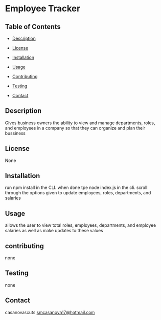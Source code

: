 # Employee Tracker

## Table of Contents

* [Description](#description)

* [License](#license)

* [Installation](#installation)

* [Usage](#usage)

* [Contributing](#contributing)

* [Testing](#testing)

* [Contact](#contact)

## Description

Gives business owners the ability to view and manage departments, roles, and employees in a company so that they can organize and plan their bussiness

## License
None

## Installation

run npm install in the CLI. when done tpe node index.js in the cli. scroll through the options given to update employees, roles, departments, and salaries

## Usage

allows the user to view total roles, employees, departments, and employee salaries as well as make updates to these values

## contributing
none

## Testing

none

## Contact

casanovascuts
smcasanova17@hotmail.com
